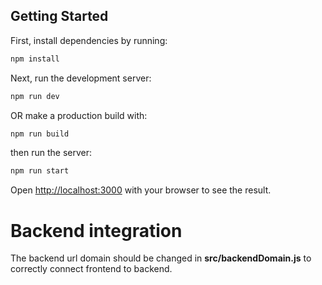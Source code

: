 ## Getting Started

First, install dependencies by running:
```bash
npm install
```

Next, run the development server:

```bash
npm run dev
```

OR make a production build with:
```bash
npm run build
```
then run the server:
```bash
npm run start
```

Open [http://localhost:3000](http://localhost:3000) with your browser to see the result.


# Backend integration
The backend url domain should be changed in **src/backendDomain.js** to correctly connect frontend to backend.